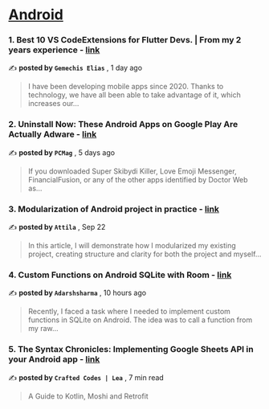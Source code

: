 
<h1><a href=https://medium.com/tag/android/recommended target="_blank" rel="noopener noreferrer">Android</a></h1>
<h3>1. Best 10 VS CodeExtensions for Flutter Devs. | From my 2 years experience - <a href=https://medium.com/@gemechis/best-10-vs-codeextensions-for-flutter-devs-from-my-2-year-experience-7f0ac68edf1d?source=tag_recommended_feed---------0-84----------android----------6c14158c_8260_42a6_a82f_5fca4e2d2593------- target="_blank" rel="noopener noreferrer">link</a></h3>

✍️ **posted by `Gemechis Elias`** <date> , 1 day ago</date>

<blockquote>I have been developing mobile apps since 2020. Thanks to technology, we have all been able to take advantage of it, which increases our…</blockquote>

<h3>2. Uninstall Now: These Android Apps on Google Play Are Actually Adware - <a href=https://medium.com/pcmag-access/uninstall-now-these-android-apps-on-google-play-are-actually-adware-d145d58f4abe?source=tag_recommended_feed---------1-107----------android----------6c14158c_8260_42a6_a82f_5fca4e2d2593------- target="_blank" rel="noopener noreferrer">link</a></h3>

✍️ **posted by `PCMag`** <date> , 5 days ago</date>

<blockquote>If you downloaded Super Skibydi Killer, Love Emoji Messenger, FinancialFusion, or any of the other apps identified by Doctor Web as…</blockquote>

<h3>3. Modularization of Android project in practice - <a href=https://medium.com/@attilaptkai/modularization-of-android-project-in-practice-3edf3ef64981?source=tag_recommended_feed---------2-85----------android----------6c14158c_8260_42a6_a82f_5fca4e2d2593------- target="_blank" rel="noopener noreferrer">link</a></h3>

✍️ **posted by `Attila`** <date> , Sep 22</date>

<blockquote>In this article, I will demonstrate how I modularized my existing project, creating structure and clarity for both the project and myself…</blockquote>

<h3>4. Custom Functions on Android SQLite with Room - <a href=https://medium.com/@adarshsharma1904/custom-functions-on-android-sqlite-with-room-e79b53c4c924?source=tag_recommended_feed---------3-84----------android----------6c14158c_8260_42a6_a82f_5fca4e2d2593------- target="_blank" rel="noopener noreferrer">link</a></h3>

✍️ **posted by `Adarshsharma`** <date> , 10 hours ago</date>

<blockquote>Recently, I faced a task where I needed to implement custom functions in SQLite on Android. The idea was to call a function from my raw…</blockquote>

<h3>5. The Syntax Chronicles: Implementing Google Sheets API in your Android app - <a href=https://medium.com/mobile-app-circular/the-syntax-chronicles-implementing-google-sheets-api-in-your-android-app-8d1bf9fa061a?source=tag_recommended_feed---------4-107----------android----------6c14158c_8260_42a6_a82f_5fca4e2d2593------- target="_blank" rel="noopener noreferrer">link</a></h3>

✍️ **posted by `Crafted Codes | Lea`** <date> , 7 min read</date>

<blockquote>A Guide to Kotlin, Moshi and Retrofit</blockquote>

